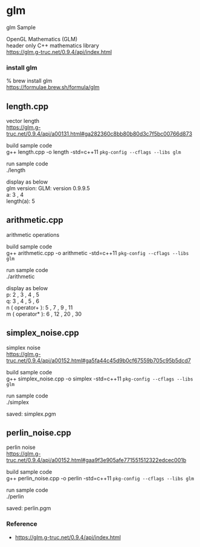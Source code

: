 glm
===============

glm Sample <br/>

OpenGL Mathematics (GLM) <br/>
header only C++ mathematics library <br/>
https://glm.g-truc.net/0.9.4/api/index.html <br/>

###  install glm
% brew install glm <br/>
https://formulae.brew.sh/formula/glm <br/>


## length.cpp <br/>
 vector length <br/>
https://glm.g-truc.net/0.9.4/api/a00131.html#ga282360c8bb80b80d3c7f5bc00766d873 <br/>

build sample code<br/>
g++ length.cpp -o length  -std=c++11  `pkg-config --cflags --libs glm` <br/>

run sample code <br/>
 ./length <br/>

display as below <br/>
glm version: GLM: version 0.9.9.5 <br/>
a: 3 , 4 <br/>
length(a): 5 <br/>


## arithmetic.cpp <br/>
arithmetic operations <br/>

build sample code<br/>
g++ arithmetic.cpp -o arithmetic  -std=c++11  `pkg-config --cflags --libs glm` <br/>

run sample code <br/> 
./arithmetic <br/>

display as below <br/>
p: 2 , 3 , 4 , 5 <br/>
q: 3 , 4 , 5 , 6 <br/>
n ( operator+ ): 5 , 7 , 9 , 11 <br/>
m ( operator* ): 6 , 12 , 20 , 30 <br/>


## simplex_noise.cpp <br/>
simplex noise <br/>
https://glm.g-truc.net/0.9.4/api/a00152.html#ga5fa44c45d9b0cf67559b705c95b5dcd7 <br/>

build sample code<br/>
g++ simplex_noise.cpp -o simplex  -std=c++11  `pkg-config --cflags --libs glm` <br/>

run sample code <br/> 
./simplex <br/>

saved: simplex.pgm <br/>


## perlin_noise.cpp <br/>
perlin noise <br/>
https://glm.g-truc.net/0.9.4/api/a00152.html#gaa9f3e905afe771551512322edcec001b <br/>

build sample code<br/>
g++ perlin_noise.cpp -o perlin  -std=c++11  `pkg-config --cflags --libs glm` <br/>

run sample code <br/> 
./perlin <br/>


saved: perlin.pgm <br/>


### Reference <br/>
- https://glm.g-truc.net/0.9.4/api/index.html

